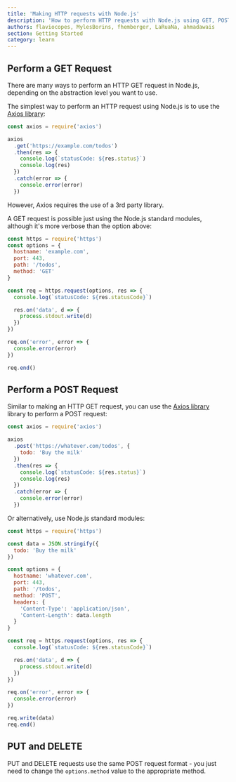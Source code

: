 ```yaml
---
title: 'Making HTTP requests with Node.js'
description: 'How to perform HTTP requests with Node.js using GET, POST, PUT and DELETE'
authors: flaviocopes, MylesBorins, fhemberger, LaRuaNa, ahmadawais
section: Getting Started
category: learn
---
```


## Perform a GET Request

There are many ways to perform an HTTP GET request in Node.js, depending on the abstraction level you want to use.

The simplest way to perform an HTTP request using Node.js is to use the [Axios library](https://github.com/axios/axios):

```js
const axios = require('axios')

axios
  .get('https://example.com/todos')
  .then(res => {
    console.log(`statusCode: ${res.status}`)
    console.log(res)
  })
  .catch(error => {
    console.error(error)
  })
```

However, Axios requires the use of a 3rd party library.

A GET request is possible just using the Node.js standard modules, although it's more verbose than the option above:

```js
const https = require('https')
const options = {
  hostname: 'example.com',
  port: 443,
  path: '/todos',
  method: 'GET'
}

const req = https.request(options, res => {
  console.log(`statusCode: ${res.statusCode}`)

  res.on('data', d => {
    process.stdout.write(d)
  })
})

req.on('error', error => {
  console.error(error)
})

req.end()
```

## Perform a POST Request

Similar to making an HTTP GET request, you can use the [Axios library](https://github.com/axios/axios) library to perform a POST request:

```js
const axios = require('axios')

axios
  .post('https://whatever.com/todos', {
    todo: 'Buy the milk'
  })
  .then(res => {
    console.log(`statusCode: ${res.status}`)
    console.log(res)
  })
  .catch(error => {
    console.error(error)
  })
```

Or alternatively, use Node.js standard modules:

```js
const https = require('https')

const data = JSON.stringify({
  todo: 'Buy the milk'
})

const options = {
  hostname: 'whatever.com',
  port: 443,
  path: '/todos',
  method: 'POST',
  headers: {
    'Content-Type': 'application/json',
    'Content-Length': data.length
  }
}

const req = https.request(options, res => {
  console.log(`statusCode: ${res.statusCode}`)

  res.on('data', d => {
    process.stdout.write(d)
  })
})

req.on('error', error => {
  console.error(error)
})

req.write(data)
req.end()
```

## PUT and DELETE

PUT and DELETE requests use the same POST request format - you just need to change the `options.method` value to the appropriate method.
